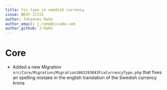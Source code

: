 ```yaml
---
title: fix typo in swedish currency
issue: NEXT-11721
author: Johannes Rahe
author_email: j.rahe@cicada.com 
author_github: J.Rahe
---
```

# Core
*  Added a new Migration `src/Core/Migration/Migration1603293043FixCurrencyTypo.php` that fixes an spelling mistake in the english translation of the Swedish currency krona
